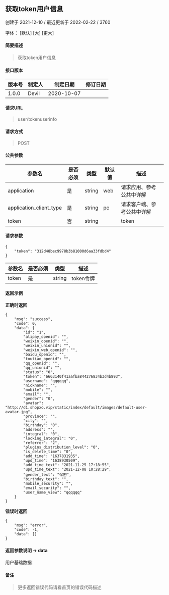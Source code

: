## 获取token用户信息

创建于 2021-12-10 / 最近更新于 2022-02-22 / 3760

字体： \[默认\] \[大\] \[更大\]

#### 简要描述

> 获取token用户信息

#### 接口版本

| 版本号 | 制定人 | 制定日期 | 修订日期 |
| --- | --- | --- | --- |
| 1.0.0 | Devil | 2020-10-07 |  |

#### 请求URL

> user/tokenuserinfo

#### 请求方式

> POST

#### 公共参数

| 参数名 | 是否必须 | 类型 | 默认值 | 描述 |
| --- | --- | --- | --- | --- |
| application | 是 | string | web | 请求应用、参考公共中详解 |
| application\_client\_type | 是 | string | pc | 请求客户端、参考公共中详解 |
| token | 否 | string |  | token |

#### 请求参数

```
{
    "token": "312d48bec9978b3b81000d6aa33fdbd4"
}
```

| 参数名 | 是否必须 | 类型 | 描述 |
| --- | --- | --- | --- |
| token | 是 | string | token令牌 |

#### 返回示例

**正确时返回**

```
{
    "msg": "success",
    "code": 0,
    "data": {
        "id": "1",
        "alipay_openid": "",
        "weixin_openid": "",
        "weixin_unionid": "",
        "weixin_web_openid": "",
        "baidu_openid": "",
        "toutiao_openid": "",
        "qq_openid": "",
        "qq_unionid": "",
        "status": "0",
        "token": "6663140f41aafba844276834b3d4b893",
        "username": "qqqqqq",
        "nickname": "",
        "mobile": "",
        "email": "",
        "gender": "0",
        "avatar": "http://d1.shopxo.vip/static/index/default/images/default-user-avatar.jpg",
        "province": "",
        "city": "",
        "birthday": "0",
        "address": "",
        "integral": "0",
        "locking_integral": "0",
        "referrer": "2",
        "plugins_distribution_level": "0",
        "is_delete_time": "0",
        "add_time": "1637831935",
        "upd_time": "1638930509",
        "add_time_text": "2021-11-25 17:18:55",
        "upd_time_text": "2021-12-08 10:28:29",
        "gender_text": "保密",
        "birthday_text": "",
        "mobile_security": "",
        "email_security": "",
        "user_name_view": "qqqqqq"
    }
}
```

**错误时返回**

```
{
    "msg": "error",
    "code": -1,
    "data": []
}
```

#### 返回参数说明 -> data

用户基础数据

#### 备注

> 更多返回错误代码请看首页的错误代码描述